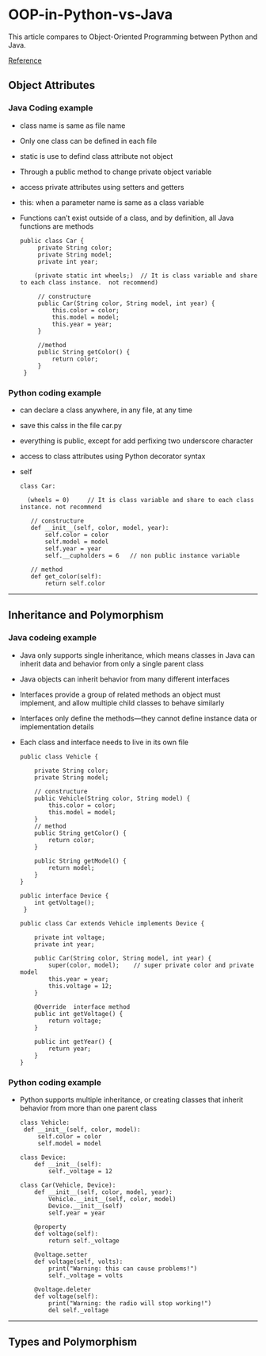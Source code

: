 # OOP-in-Python-vs-Java
This article compares to Object-Oriented Programming between Python and Java.

[Reference](https://realpython.com/oop-in-python-vs-java/)


## Object Attributes
### Java Coding example
   - class name is same as file name
   - Only one class can be defined in each file
   - static is use to defind class attribute not object
   - Through a public method to change private object variable
   - access private attributes using setters and getters
   - this: when a parameter name is same as a class variable
   - Functions can’t exist outside of a class, and by definition, all Java functions are methods
   
         public class Car {
              private String color;
              private String model;
              private int year;
              
             (private static int wheels;)  // It is class variable and share to each class instance.  not recommend)
              
              // constructure 
              public Car(String color, String model, int year) {
                  this.color = color;
                  this.model = model;
                  this.year = year;
              }
              
              //method
              public String getColor() {
                  return color;
              }
          }
          
 ### Python coding example
   - can declare a class anywhere, in any file, at any time
   - save this calss in the file car.py
   - everything is public, except for add perfixing two underscore character
   - access to class attributes using Python decorator syntax
   - self
   
         class Car:
         
           (wheels = 0)     // It is class variable and share to each class instance. not recommend
            
            // constructure
            def __init__(self, color, model, year):
                self.color = color
                self.model = model
                self.year = year
                self.__cupholders = 6   // non public instance variable
             
            // method
            def get_color(self):
                return self.color
                
____________________________________________________________________________________________________________________________
 ## Inheritance and Polymorphism
 ### Java codeing example
   - Java only supports single inheritance, which means classes in Java can inherit data and behavior from only a single parent class
   - Java objects can inherit behavior from many different interfaces
   - Interfaces provide a group of related methods an object must implement, and allow multiple child classes to behave similarly
   - Interfaces only define the methods—they cannot define instance data or implementation details
   - Each class and interface needs to live in its own file

         public class Vehicle {

             private String color;
             private String model;
             
             // constructure
             public Vehicle(String color, String model) {
                 this.color = color;
                 this.model = model;
             }
             // method
             public String getColor() {
                 return color;
             }

             public String getModel() {
                 return model;
             }
         }
         
         public interface Device {
             int getVoltage();
          }
          
         public class Car extends Vehicle implements Device {

             private int voltage;
             private int year;

             public Car(String color, String model, int year) {
                 super(color, model);    // super private color and private model
                 this.year = year;
                 this.voltage = 12;
             }

             @Override  interface method
             public int getVoltage() {
                 return voltage;
             }

             public int getYear() {
                 return year;
             }
         }
      
      
 ### Python coding example
   - Python supports multiple inheritance, or creating classes that inherit behavior from more than one parent class
   
         class Vehicle:
          def __init__(self, color, model):
              self.color = color
              self.model = model

         class Device:
             def __init__(self):
                 self._voltage = 12

         class Car(Vehicle, Device):
             def __init__(self, color, model, year):
                 Vehicle.__init__(self, color, model)
                 Device.__init__(self)
                 self.year = year

             @property
             def voltage(self):
                 return self._voltage

             @voltage.setter
             def voltage(self, volts):
                 print("Warning: this can cause problems!")
                 self._voltage = volts

             @voltage.deleter
             def voltage(self):
                 print("Warning: the radio will stop working!")
                 del self._voltage
                 
_____________________________________________________________________________________________________

## Types and Polymorphism
